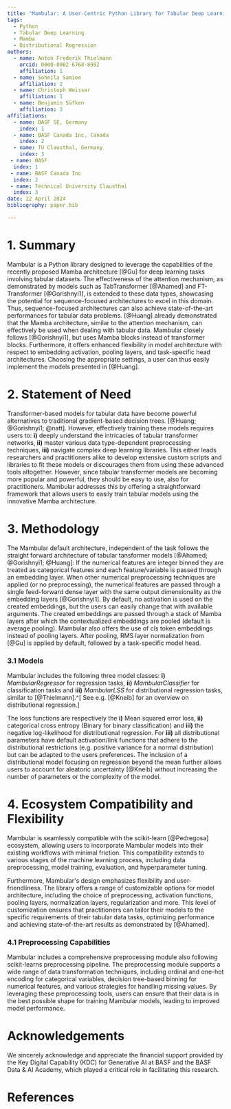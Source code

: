 ```yaml
---
title: "Mambular: A User-Centric Python Library for Tabular Deep Learning Leveraging Mamba Architecture"
tags:
  - Python
  - Tabular Deep Learning
  - Mamba
  - Distributional Regression
authors:
  - name: Anton Frederik Thielmann
    orcid: 0000-0002-6768-8992
    affiliation: 1
  - name: Soheila Samiee
    affiliation: 2
  - name: Christoph Weisser
    affiliation: 1
  - name: Benjamin Säfken
    affiliation: 3
affiliations:
  - name: BASF SE, Germany
    index: 1
  - name: BASF Canada Inc, Canada
    index: 2
  - name: TU Clausthal, Germany
    index: 3
 - name: BASF 
  index: 1
 - name: BASF Canada Inc
  index: 2
 - name: Technical University Clausthal
  index: 3
date: 22 April 2024
bibliography: paper.bib

---
```




# 1. Summary

Mambular is a Python library designed to leverage the capabilities of the recently proposed Mamba architecture [@Gu] for deep learning tasks involving tabular datasets. The effectiveness of the attention mechanism, as demonstrated by models such as TabTransformer [@Ahamed] and FT-Transformer [@Gorishnyi1], is extended to these data types, showcasing the potential for sequence-focused architectures to excel in this domain. Thus, sequence-focused architectures can also achieve state-of-the-art performances for tabular data problems. [@Huang] already demonstrated that the Mamba architecture, similar to the attention mechanism, can effectively be used when dealing with tabular data. Mambular closely follows [@Gorishnyi1], but uses Mamba blocks instead of transformer blocks.
Furthermore, it offers enhanced flexibility in model architecture with respect to embedding activation, pooling layers, and task-specific head architectures. Choosing the appropriate settings, a user can thus easily implement the models presented in [@Huang].

# 2. Statement of Need
Transformer-based models for tabular data have become powerful alternatives to traditional gradient-based decision trees. [@Huang; @Gorishnyi1; @natt]. However, effectively training these models requires users to:  **i)** deeply understand the intricacies of tabular transformer networks,  **ii)** master various data type-dependent preprocessing techniques, **iii)** navigate complex deep learning libraries.
This either leads researchers and practitioners alike to develop extensive custom scripts and libraries to fit these models or discourages them from using these advanced tools altogether. However, since tabular transformer models are becoming more popular and powerful, they should be easy to use, also for practitioners. Mambular addresses this by offering a straightforward framework that allows users to easily train tabular models using the innovative Mamba architecture.

# 3. Methodology
The Mambular default architecture, independent of the task follows the straight forward architecture of tabular tansformer models [@Ahamed; @Gorishnyi1; @Huang]:
If the numerical features are integer binned they are treated as categorical features and each feature/variable is passed through an embedding layer. When other numerical preprocessing techniques are applied (or no preprocessing), the numerical features are passed through a single feed-forward dense layer with the same output dimensionality as the embedding layers [@Gorishnyi1]. By default, no activation is used on the created embeddings, but the users can easily change that with available arguments. The created embeddings are passed through a stack of Mamba layers after which the contextualized embeddings are pooled (default is average pooling). Mambular also offers the use of cls token embeddings instead of pooling layers. After pooling, RMS layer normalization from [@Gu] is applied by default, followed by a task-specific model head.

### 3.1 Models
Mambular includes the following three model classes:
**i)** *MambularRegressor* for regression tasks, **ii)** *MambularClassifier* for classification tasks and **iii)** *MambularLSS* for distributional regression tasks, similar to [@Thielmann].^[ See e.g. [@Kneib] for an overview on distributional regression.]


The loss functions are respectively the **i)** Mean squared error loss, **ii)** categorical cross entropy (Binary for binary classification) and **iii)** the negative log-likelihood for distributional regression. For **iii)** all distributional parameters have default activation/link functions that adhere to the distributional restrictions (e.g. positive variance for a normal distribution) but can be adapted to the users preferences. The inclusion of a distributional model focusing on regression beyond the mean further allows users to account for aleatoric uncertainty [@Kneib] without increasing the number of parameters or the complexity of the model.

# 4. Ecosystem Compatibility and Flexibility

Mambular is seamlessly compatible with the scikit-learn [@Pedregosa] ecosystem, allowing users to incorporate Mambular models into their existing workflows with minimal friction. This compatibility extends to various stages of the machine learning process, including data preprocessing, model training, evaluation, and hyperparameter tuning.

Furthermore, Mambular's design emphasizes flexibility and user-friendliness. The library offers a range of customizable options for model architecture, including the choice of preprocessing, activation functions, pooling layers, normalization layers, regularization and more. This level of customization ensures that practitioners can tailor their models to the specific requirements of their tabular data tasks, optimizing performance and achieving state-of-the-art results as demonstrated by [@Ahamed].



### 4.1 Preprocessing Capabilities

Mambular includes a comprehensive preprocessing module also following scikit-learns preprocessing pipeline. 
The preprocessing module supports a wide range of data transformation techniques, including ordinal and one-hot encoding for categorical variables, decision tree-based binning for numerical features, and various strategies for handling missing values. By leveraging these preprocessing tools, users can ensure that their data is in the best possible shape for training Mambular models, leading to improved model performance.

# Acknowledgements
We sincerely acknowledge and appreciate the financial support provided by the Key Digital Capability (KDC) for Generative AI at BASF and the BASF Data & AI Academy, which played a critical role in facilitating this research.

# References



